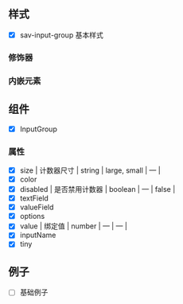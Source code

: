 ## 样式

- [x] sav-input-group 基本样式

### 修饰器



### 内嵌元素



## 组件
- [x] InputGroup


### 属性

- [x]  size         | 计数器尺寸           | string   | large, small | — |
- [x] color     
- [x] disabled      | 是否禁用计数器        | boolean | — | false |
- [x] textField
- [x] valueField
- [x] options
- [x] value         | 绑定值         | number | — | — |
- [x] inputName
- [x] tiny

## 例子

- [ ] 基础例子 
